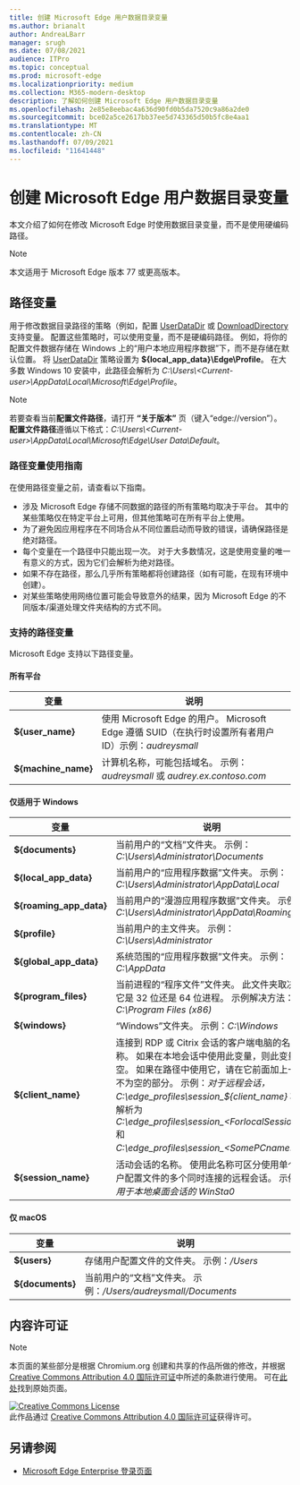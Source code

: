 ```yaml
---
title: 创建 Microsoft Edge 用户数据目录变量
ms.author: brianalt
author: AndreaLBarr
manager: srugh
ms.date: 07/08/2021
audience: ITPro
ms.topic: conceptual
ms.prod: microsoft-edge
ms.localizationpriority: medium
ms.collection: M365-modern-desktop
description: 了解如何创建 Microsoft Edge 用户数据目录变量
ms.openlocfilehash: 2e85e8eebac4a636d90fd0b5da7520c9a86a2de0
ms.sourcegitcommit: bce02a5ce2617bb37ee5d743365d50b5fc8e4aa1
ms.translationtype: MT
ms.contentlocale: zh-CN
ms.lasthandoff: 07/09/2021
ms.locfileid: "11641448"
---
```

# <a name="create-microsoft-edge-user-data-directory-variables"></a>创建 Microsoft Edge 用户数据目录变量

本文介绍了如何在修改 Microsoft Edge 时使用数据目录变量，而不是使用硬编码路径。

>[!NOTE]
>本文适用于 Microsoft Edge 版本 77 或更高版本。
## <a name="path-variables"></a>路径变量

用于修改数据目录路径的策略（例如，配置 [UserDataDir](microsoft-edge-policies.md#userdatadir) 或 [DownloadDirectory](microsoft-edge-policies.md#downloaddirectory) 支持变量。 配置这些策略时，可以使用变量，而不是硬编码路径。 例如，将你的配置文件数据存储在 Windows 上的“用户本地应用程序数据”下，而不是存储在默认位置。 将 [UserDataDir](microsoft-edge-policies.md#userdatadir) 策略设置为 **${local_app_data}\Edge\Profile**。 在大多数 Windows 10 安装中，此路径会解析为 *C:\Users\\&lt;Current-user&gt;\AppData\Local\Microsoft\Edge\Profile*。

>[!NOTE]
>若要查看当前**配置文件路径**，请打开 **“关于版本”** 页（键入“edge://version”）。 **配置文件路径**遵循以下格式：*C:\Users\\&lt;Current-user&gt;\AppData\Local\Microsoft\Edge\User Data\Default*。

### <a name="guidance-for-using-path-variables"></a>路径变量使用指南

在使用路径变量之前，请查看以下指南。

- 涉及 Microsoft Edge 存储不同数据的路径的所有策略均取决于平台。 其中的某些策略仅在特定平台上可用，但其他策略可在所有平台上使用。
- 为了避免因应用程序在不同场合从不同位置启动而导致的错误，请确保路径是绝对路径。
- 每个变量在一个路径中只能出现一次。 对于大多数情况，这是使用变量的唯一有意义的方式，因为它们会解析为绝对路径。
- 如果不存在路径，那么几乎所有策略都将创建路径（如有可能，在现有环境中创建）。
- 对某些策略使用网络位置可能会导致意外的结果，因为 Microsoft Edge 的不同版本/渠道处理文件夹结构的方式不同。

### <a name="supported-path-variables"></a>支持的路径变量

Microsoft Edge 支持以下路径变量。

#### <a name="all-platforms"></a>所有平台

| 变量 | 说明 |
| --- | --- |
| **${user_name}** | 使用 Microsoft Edge 的用户。 Microsoft Edge 遵循 SUID（在执行时设置所有者用户 ID）示例：*audreysmall* |
| **${machine_name}** | 计算机名称，可能包括域名。 示例：*audreysmall* 或 *audrey.ex.contoso.com* |

#### <a name="windows-only"></a>仅适用于 Windows

| 变量 | 说明 |
| --- | --- |
| **${documents}** | 当前用户的“文档”文件夹。 示例：*C:\Users\Administrator\Documents* |
|**${local_app_data}** | 当前用户的“应用程序数据”文件夹。 示例：*C:\Users\Administrator\AppData\Local* |
|**${roaming_app_data}** | 当前用户的“漫游应用程序数据”文件夹。 示例：*C:\Users\Administrator\AppData\Roaming* |
| **${profile}** | 当前用户的主文件夹。 示例：*C:\Users\Administrator* |
| **${global_app_data}** | 系统范围的“应用程序数据”文件夹。 示例：*C:\AppData* |
| **${program_files}** | 当前进程的“程序文件”文件夹。 此文件夹取决于它是 32 位还是 64 位进程。 示例解决方法：*C:\Program Files (x86)* |
| **${windows}** | “Windows”文件夹。 示例：*C:\Windows* |
| **${client_name}** | 连接到 RDP 或 Citrix 会话的客户端电脑的名称。 如果在本地会话中使用此变量，则此变量为空。 如果在路径中使用它，请在它前面加上一定不为空的部分。 示例：*对于远程会话，C:\edge_profiles\session_${client_name}* 将解析为 *C:\edge_profiles\session_&lt;ForlocalSessions&gt;* 和 *C:\edge_profiles\session_&lt;SomePCname&gt;*。 |
| **${session_name}** | 活动会话的名称。 使用此名称可区分使用单个用户配置文件的多个同时连接的远程会话。 示例：*用于本地桌面会话的 WinSta0* |

#### <a name="macos-only"></a>仅 macOS

| 变量 | 说明 |
| --- | --- |
| **${users}** | 存储用户配置文件的文件夹。 示例：*/Users* |
| **${documents}** | 当前用户的“文档”文件夹。 示例：*/Users/audreysmall/Documents* |

## <a name="content-license"></a>内容许可证

>[!NOTE]
>本页面的某些部分是根据 Chromium.org 创建和共享的作品所做的修改，并根据 [Creative Commons Attribution 4.0 国际许可证](http://creativecommons.org/licenses/by/4.0/)中所述的条款进行使用。 可在[此处](https://www.chromium.org/administrators/policy-list-3/user-data-directory-variables)找到原始页面。
  
<a rel="license" href="http://creativecommons.org/licenses/by/4.0/"><img alt="Creative Commons License" style="border-width:0" src="https://i.creativecommons.org/l/by/4.0/88x31.png" /></a><br/>此作品通过 <a rel="license" href="http://creativecommons.org/licenses/by/4.0/">Creative Commons Attribution 4.0 国际许可证</a>获得许可。
## <a name="see-also"></a>另请参阅

- [Microsoft Edge Enterprise 登录页面](https://aka.ms/EdgeEnterprise)
